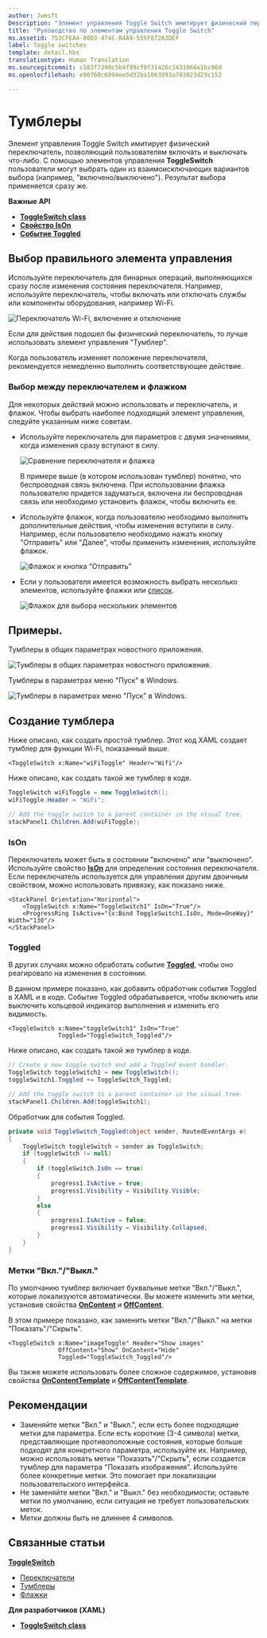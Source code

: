 ```yaml
---
author: Jwmsft
Description: "Элемент управления Toggle Switch имитирует физический переключатель, позволяющий пользователям включать и выключать что-либо."
title: "Руководство по элементам управления Toggle Switch"
ms.assetid: 753CFEA4-80D3-474C-B4A9-555F872A3DEF
label: Toggle switches
template: detail.hbs
translationtype: Human Translation
ms.sourcegitcommit: c183f7390c5b4f99cf0f31426c1431066e1bc96d
ms.openlocfilehash: e90760c6894ee5d32ba1063993a703023d23c152

---
```

# Тумблеры

Элемент управления Toggle Switch имитирует физический переключатель, позволяющий пользователям включать и выключать что-либо. С помощью элементов управления **ToggleSwitch** пользователи могут выбрать один из взаимоисключающих вариантов выбора (например, "включено/выключено"). Результат выбора применяется сразу же.

<span class="sidebar_heading" style="font-weight: bold;">Важные API</span>

-   [**ToggleSwitch class**](https://msdn.microsoft.com/library/windows/apps/windows.ui.xaml.controls.toggleswitch.aspx)
-   [**Свойство IsOn**](https://msdn.microsoft.com/library/windows/apps/windows.ui.xaml.controls.toggleswitch.ison.aspx)
-   [**Событие Toggled**](https://msdn.microsoft.com/library/windows/apps/windows.ui.xaml.controls.toggleswitch.toggled.aspx)

## Выбор правильного элемента управления

Используйте переключатель для бинарных операций, выполняющихся сразу после изменения состояния переключателя. Например, используйте переключатель, чтобы включать или отключать службы или компоненты оборудования, например Wi-Fi.

![Переключатель Wi-Fi, включение и отключение](images/toggleswitches01.png)

Если для действия подошел бы физический переключатель, то лучше использовать элемент управления "Тумблер".

Когда пользователь изменяет положение переключателя, рекомендуется немедленно выполнить соответствующее действие.

### Выбор между переключателем и флажком

Для некоторых действий можно использовать и переключатель, и флажок. Чтобы выбрать наиболее подходящий элемент управления, следуйте указанным ниже советам.

-   Используйте переключатель для параметров с двумя значениями, когда изменения сразу вступают в силу.

    ![Сравнение переключателя и флажка](images/toggleswitches02.png)

    В примере выше (в котором использован тумблер) понятно, что беспроводная связь включена. При использовании флажка пользователю придется задуматься, включена ли беспроводная связь или необходимо установить флажок, чтобы включить ее.

-   Используйте флажок, когда пользователю необходимо выполнить дополнительные действия, чтобы изменения вступили в силу. Например, если пользователю необходимо нажать кнопку "Отправить" или "Далее", чтобы применить изменения, используйте флажок.

    ![Флажок и кнопка “Отправить”](images/submitcheckbox.png)

-   Если у пользователя имеется возможность выбрать несколько элементов, используйте флажки или [список](lists.md).

    ![Флажок для выбора нескольких элементов](images/guidelines_and_checklist_for_toggle_switches_checkbox_multi_select.png)

## Примеры.

Тумблеры в общих параметрах новостного приложения.

![Тумблеры в общих параметрах новостного приложения.](images/control-examples/toggle-switch-news.png)

Тумблеры в параметрах меню "Пуск" в Windows.

![Тумблеры в параметрах меню "Пуск" в Windows.](images/control-examples/toggle-switch-start-settings.png)

## Создание тумблера

Ниже описано, как создать простой тумблер. Этот код XAML создает тумблер для функции Wi-Fi, показанный выше.

```xaml
<ToggleSwitch x:Name="wiFiToggle" Header="Wifi"/>
```
Ниже описано, как создать такой же тумблер в коде.

```csharp
ToggleSwitch wiFiToggle = new ToggleSwitch();
wiFiToggle.Header = "WiFi";

// Add the toggle switch to a parent container in the visual tree.
stackPanel1.Children.Add(wiFiToggle);
```

### IsOn

Переключатель может быть в состоянии "включено" или "выключено". Используйте свойство [**IsOn**](https://msdn.microsoft.com/library/windows/apps/windows.ui.xaml.controls.toggleswitch.ison.aspx) для определения состояния переключателя. Если переключатель используется для управления другим двоичным свойством, можно использовать привязку, как показано ниже.

```
<StackPanel Orientation="Horizontal">
    <ToggleSwitch x:Name="ToggleSwitch1" IsOn="True"/>
    <ProgressRing IsActive="{x:Bind ToggleSwitch1.IsOn, Mode=OneWay}" Width="130"/>
</StackPanel>
```

### Toggled

В других случаях можно обработать событие [**Toggled**](https://msdn.microsoft.com/library/windows/apps/windows.ui.xaml.controls.toggleswitch.toggled.aspx), чтобы оно реагировало на изменения в состоянии.

В данном примере показано, как добавить обработчик события Toggled в XAML и в коде. Событие Toggled обрабатывается, чтобы включить или выключить кольцевой индикатор выполнения и изменить его видимость.

```xaml
<ToggleSwitch x:Name="toggleSwitch1" IsOn="True" 
              Toggled="ToggleSwitch_Toggled"/>
```

Ниже описано, как создать такой же тумблер в коде.

```csharp
// Create a new toggle switch and add a Toggled event handler.
ToggleSwitch toggleSwitch1 = new ToggleSwitch();
toggleSwitch1.Toggled += ToggleSwitch_Toggled;

// Add the toggle switch to a parent container in the visual tree.
stackPanel1.Children.Add(toggleSwitch1);
```

Обработчик для события Toggled.

```csharp
private void ToggleSwitch_Toggled(object sender, RoutedEventArgs e)
{
    ToggleSwitch toggleSwitch = sender as ToggleSwitch;
    if (toggleSwitch != null)
    {
        if (toggleSwitch.IsOn == true)
        {
            progress1.IsActive = true;
            progress1.Visibility = Visibility.Visible;
        }
        else
        {
            progress1.IsActive = false;
            progress1.Visibility = Visibility.Collapsed;
        }
    }
}
```

### Метки "Вкл."/"Выкл."

По умолчанию тумблер включает буквальные метки "Вкл."/"Выкл.", которые локализуются автоматически. Вы можете изменить эти метки, установив свойства [**OnContent**](https://msdn.microsoft.com/library/windows/apps/windows.ui.xaml.controls.toggleswitch.oncontent.aspx) и [**OffContent**](https://msdn.microsoft.com/library/windows/apps/windows.ui.xaml.controls.toggleswitch.offcontent.aspx).

В этом примере показано, как заменить метки "Вкл."/"Выкл." на метки "Показать"/"Скрыть".  

```xaml
<ToggleSwitch x:Name="imageToggle" Header="Show images"
              OffContent="Show" OnContent="Hide" 
              Toggled="ToggleSwitch_Toggled"/>
```

Вы также можете использовать более сложное содержимое, установив свойства [**OnContentTemplate**](https://msdn.microsoft.com/library/windows/apps/windows.ui.xaml.controls.toggleswitch.oncontenttemplate.aspx) и [**OffContentTemplate**](https://msdn.microsoft.com/library/windows/apps/windows.ui.xaml.controls.toggleswitch.offcontenttemplate.aspx).

## Рекомендации

-   Заменяйте метки "Вкл." и "Выкл.", если есть более подходящие метки для параметра. Если есть короткие (3-4 символа) метки, представляющие противоположные состояния, которые больше подходят для конкретного параметра, используйте их. Например, можно использовать метки "Показать"/"Скрыть", если создается тумблер для параметра "Показать изображения". Используйте более конкретные метки. Это помогает при локализации пользовательского интерфейса.
-   Не заменяйте метки "Вкл." и "Выкл." без необходимости; оставьте метки по умолчанию, если ситуация не требует пользовательских меток.
-   Метки должны быть не длиннее 4 символов.

## Связанные статьи

[**ToggleSwitch**](https://msdn.microsoft.com/library/windows/apps/hh701411)
- [Переключатели](radio-button.md)
- [Тумблеры](toggles.md)
- [Флажки](checkbox.md)

**Для разработчиков (XAML)**
- [**ToggleSwitch class**](https://msdn.microsoft.com/library/windows/apps/br209712)



<!--HONumber=Jun16_HO4-->


